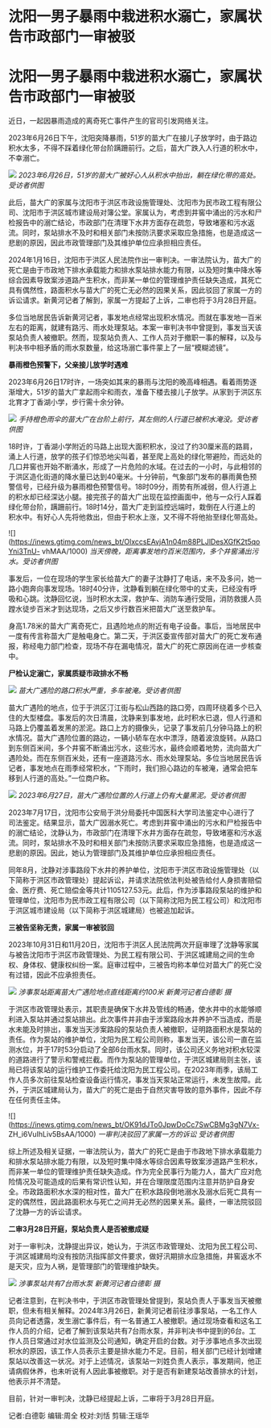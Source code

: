 # 沈阳一男子暴雨中栽进积水溺亡，家属状告市政部门一审被驳

# 沈阳一男子暴雨中栽进积水溺亡，家属状告市政部门一审被驳

近日，一起因暴雨造成的离奇死亡事件产生的官司引发网络关注。

2023年6月26日下午，沈阳突降暴雨，51岁的苗大广在接儿子放学时，由于路边积水太多，不得不踩着绿化带台阶蹒跚前行。之后，苗大广跌入人行道的积水中，不幸溺亡。

![](https://inews.gtimg.com/news_bt/OtXp5nbzx6B3FckKvqr-7c1N2b-QtFLHZBQE2SIo6bWeAAA/1000)
_2023年6月26日，51岁的苗大广被好心人从积水中抬出，躺在绿化带的高处。受访者供图_

此后，苗大广的家属与沈阳市于洪区市政设施管理处、沈阳市为民市政工程有限公司、沈阳市于洪区城市建设局对簿公堂。家属认为，考虑到井窖中涌出的污水和尸检报告中的溺亡结论，市政部门在清理下水井方面存在疏忽，导致堵塞和污水返流。同时，泵站排水不及时和相关部门未按防汛要求采取应急措施，也是造成这一悲剧的原因，因此市政管理部门及其维护单位应承担相应责任。

2024年1月16日，沈阳市于洪区人民法院作出一审判决。一审法院认为，苗大广的死亡是由于市政地下排水承载能力和排水泵站排水能力有限，以及短时集中降水等综合因素导致案涉道路产生积水，而非某一单位的管理维护责任缺失造成，其死亡具有偶然性，路面积水与苗大广的死亡无必然的因果关系，因此驳回了家属一方的诉讼请求。新黄河记者了解到，家属一方提起了上诉，二审也将于3月28日开庭。

多位当地居民告诉新黄河记者，事发地点经常出现积水情况。而就在事发地一百米左右的距离，就建有路污、雨水处理泵站。本案一审判决书中曾提到，事发当天该泵站负责人被撤职。然而，现泵站负责人、工作人员对于撤职一事的解释，以及与判决书中相矛盾的雨水泵数量，给这场溺亡事件蒙上了一层“模糊滤镜”。

**暴雨橙色预警下，父亲接儿放学时遇难**

2023年6月26日17时许，一场突如其来的暴雨与沈阳的晚高峰相遇。看着雨势逐渐增大，51岁的苗大广拿起雨伞和雨衣，准备下楼去接儿子放学。从家到于洪区东北育才丁香湖小学，步行需十余分钟。

![](https://inews.gtimg.com/news_bt/OKfNgm-1ZBvwAbESh9yNXlQZTMBM6PtQAGRdcAIcBlzLcAA/1000)
_手持橙色雨伞的苗大广在台阶上前行，其左侧的人行道已被积水淹没。受访者供图_

18时许，丁香湖小学附近的马路上出现大面积积水，没过了约30厘米高的路肩，涌上人行道，放学的孩子们惊恐地尖叫着，甚至爬上高处的绿化带避险，而远处的几口井窖也开始不断涌水，形成了一片危险的水域。在过去的一小时，与此相邻的于洪区造化街道的降水量已达到40毫米。十分钟前，气象部门发布的暴雨黄色预警信号，已经升级为暴雨橙色预警信号。18时09分，雨势有所减弱，但人行道上的积水却已经深达小腿。接完孩子的苗大广出现在监控画面中，他与一众行人踩着绿化带台阶，蹒跚前行。18时14分，苗大广走到监控远端时，栽倒在人行道上的积水中。有好心人先将他救出，但由于积水上涨，又不得不将他抬至绿化带高处。

![](https://inews.gtimg.com/news_bt/OlxccsEAvjA1n04m88PLJlDesXGfK2t5qoYni3TnU-
vhMAA/1000) _当天傍晚，距离事发地约百米范围内，多个井窖涌出污水。受访者供图_

事发后，一位在现场的学生家长给苗大广的妻子沈静打了电话，来不及多问，她一路小跑奔向事发现场。18时40分许，沈静看到躺在绿化带中的丈夫，已经没有呼吸和心跳。沈静回忆说，当时积水太深，救护车、消防车通行受阻，消防救援人员蹚水徒步百米才到达现场，之后又步行数百米把苗大广送至救护车。

身高1.78米的苗大广离奇死亡，且遇险地点的附近有电子设备。事后，当地居民中一度有传言称苗大广是触电身亡。第二天，于洪区委宣传部对苗大广的死亡发布通报，称经电力部门检查，现场不存在漏电情况，苗大广的死亡原因尚在进一步核查中。

**尸检认定溺亡，家属质疑市政排水不畅**

![](https://inews.gtimg.com/news_bt/O8fv8wIpNHRSi1e5mYzIFK5ayD157n0GsMb8iXpRo1cBgAA/1000)
_苗大广遇险的路口积水严重，多车被淹。受访者供图_

苗大广遇险的地点，位于于洪区汀江街与松山西路的路口旁，四周环绕着多个已入住的大型楼盘。事发后的次日清晨，沈静来到事发地，此时积水已退，但人行道和马路上仍覆盖着发黑的淤泥。路口上方的摄像头，记录了事发前几分钟马路上的积水情况。苗大广遇险位置的路边，一辆小轿车在水中漂浮，随着波浪旋转。从路口到东侧百米间，多个井窖不断涌出污水，这些污水，最终会顺着地势，流向苗大广遇险处。而在东侧百米处，还有一座道路污水、雨水处理泵站。多位当地居民告诉记者，事发地点在雨季经常积水，“下雨时，我们担心路边的车被淹，通常会把车移到人行道的高处。”一位商户称。

![](https://inews.gtimg.com/news_bt/OAmo6BydKHdr8cVO4ZR8cO4ITYufrpRxntpFy9pSlSBNoAA/1000)
_2023年6月27日，苗大广遇险位置的人行道上仍有大量黑泥。受访者供图_

2023年7月17日，沈阳市公安局于洪分局委托中国医科大学司法鉴定中心进行了司法鉴定。结果显示，苗大广因溺水死亡。考虑到井窖中涌出的污水和尸检报告中的溺亡结论，沈静认为，市政部门在清理下水井方面存在疏忽，导致堵塞和污水返流。同时，泵站排水不及时和相关部门未按防汛要求采取应急措施，也是造成这一悲剧的原因。因此，她认为管理部门及其维护单位应承担相应责任。

同年8月，沈静对涉事路段下水井的养护单位，沈阳市于洪区市政设施管理处（以下简称于洪区市政管理处）提起诉讼，并请求法院依法判处被告给付人身损害赔偿金、医疗费、死亡赔偿金等共计1105127.53元。此后，作为涉事路段泵站的维护和管理单位，沈阳市为民市政工程有限公司（以下简称沈阳为民工程公司）和沈阳市于洪区城市建设局（以下简称于洪区城建局）也被追加起诉。

**三被告坚称无责，家属一审被驳回**

2023年10月31日和11月20日，沈阳市于洪区人民法院两次开庭审理了沈静等家属与被告沈阳市于洪区市政管理处、为民工程有限公司、于洪区城建局之间的生命权、身体权、健康权纠纷一案。庭审过程中，三被告均称本单位对苗大广的死亡没有过错，因此不应承担责任。

![](https://inews.gtimg.com/news_bt/OZM63TclMAgaJsWtwjiKtfW3F_urHABuYtuvSCCVNv820AA/1000)
_涉事泵站距离苗大广遇险地点直线距离约100米 新黄河记者白德彰 摄_

于洪区市政管理处表示，其职责是确保下水井及管线的畅通，使水井中的水能够顺利进入泵站并通过泵站排出。此次事件并非由于涉案路段水井养护不当造成，而是水未能及时排出，事发当天涉案路段的泵站负责人被撤职，证明路面积水是泵站的责任。作为泵站的维护单位，沈阳为民工程公司则称，事发当天，该公司一直在监测水位，并于17时53分启动了全部6台雨水泵。同时，该公司还义务地对积水较深的道路进行了警示和警戒拦截。而作为泵站的管理单位，于洪区城建局则主张，该局已将该泵站的运行维护工作委托给沈阳为民工程公司。在2023年雨季，该局工作人员多次前往泵站检查设备运行情况，事发当天泵站正常运行，未发生故障。此外，于洪区城建局认为，苗大广的死亡是由于自然灾害导致的意外事件，因此不存在任何责任主体。

![](https://inews.gtimg.com/news_bt/OK91dJTo0JpwDoCc7SwCBMg3gN7Vx-
ZH_i6VuIhLiv5BsAA/1000) _一审判决驳回了家属一方的诉讼 受访者供图_

综上所述及相关证据，一审法院认为，苗大广的死亡是由于市政地下排水承载能力和排水泵站排水能力有限，以及短时集中降水等综合因素导致案涉道路产生积水，而非某一单位的管理维护责任缺失造成。作为完全民事行为能力人，苗大广应对危险情况及可能造成的后果有常识性认知，并在合理限度范围内注意并防护自身安全。市政路面积水水深的相对性，苗大广在积水路段倒地溺水及溺水后死亡具有一定的偶然性，因此路面积水与死亡之间并无必然的因果关系。最终，一审法院驳回了沈静一方的诉讼请求。

**二审3月28日开庭，泵站负责人是否被撤成疑**

对于一审判决，沈静提出异议，她认为，于洪区市政管理处、沈阳为民工程公司、于洪区城建局均没有按防汛指挥部文件要求，做好汛期排水应急措施，井窖返水不是天灾，应为人祸，是管理部门的管理维护缺失。

![](https://inews.gtimg.com/news_bt/OrqCHYww0wOHrqQpOQmggDfBRefKyccdZnHnY3GwsvFH0AA/1000)
_涉事泵站共有7台雨水泵 新黄河记者白德彰 摄_

记者注意到，在判决书中，于洪区市政管理处曾提到，泵站负责人于事发当天被撤职，但未有相关解释。2024年3月26日，新黄河记者前往涉事泵站，一名工作人员向记者透露，发生溺亡事件后，有一名普通工人被撤职。通过现场查看和这名工作人员的介绍，记者了解到该泵站共有7台雨水泵，并非判决书中提到的6台。工作人员日常通过对水位监测及公司通知，确定开启的台数。对于涉事地点多次出现积水的原因，该工作人员表示主要是排水能力不足。目前，相关部门已经计划增建泵站以改善这一状况。对于上述情况，该泵站一刘姓负责人表示，事发期间，他正请病假休养，也未听说有人因此事被撤职。对于是否有新建泵站改善排水的计划，他表示并不清楚。

目前，针对一审判决，沈静已经提起上诉，二审将于3月28日开庭。

记者:白德彰 编辑:周全 校对:刘恬 剪辑:王瑶华

